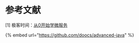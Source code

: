 # 参考文献

\[1\] 极客时间：[从0开始学微服务](https://time.geekbang.org/column/intro/115)

{% embed url="https://github.com/doocs/advanced-java" %}



